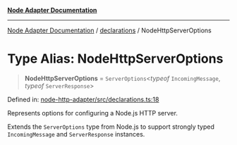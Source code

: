 [**Node Adapter Documentation**](../../README.md)

***

[Node Adapter Documentation](../../README.md) / [declarations](../README.md) / NodeHttpServerOptions

# Type Alias: NodeHttpServerOptions

> **NodeHttpServerOptions** = `ServerOptions`\<*typeof* `IncomingMessage`, *typeof* `ServerResponse`\>

Defined in: [node-http-adapter/src/declarations.ts:18](https://github.com/stonemjs/node-http-adapter/blob/2d4cdca7f2d56ee189e6562c361aeaf96b9f1db2/src/declarations.ts#L18)

Represents options for configuring a Node.js HTTP server.

Extends the `ServerOptions` type from Node.js to support strongly typed
`IncomingMessage` and `ServerResponse` instances.
